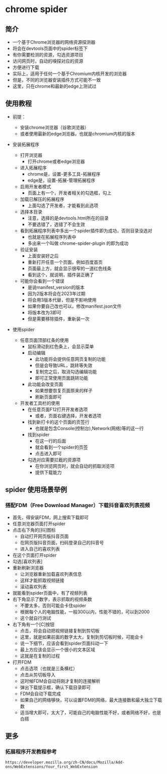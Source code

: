 # chrome spider

## 简介
- 一个基于Chrome浏览器的网络资源探测器
- 将会在devtools页面中的spider标签下
- 有你需要检测的资源，勾选资源项目
- 访问网页时，自动的嗅探对应的资源
- 方便进行下载
- 实际上，适用于任何一个基于Chromium内核开发的浏览器
- 但是，不同的浏览器安装插件方式可能不一致
- 这里，只在chrome和最新的edge上测试过

## 使用教程
- 前提：
	- 安装chrome浏览器（谷歌浏览器）
	- 或者使用最新的edge浏览器，也就是chromium内核的版本
	
- 安装拓展程序
	- 打开浏览器
	    - 打开chrome或者edge浏览器
	- 进入拓展程序
	    - chrome是，设置-更多工具-拓展程序
	    - edge是，设置-拓展-管理拓展程序
	- 启用开发者模式
	    - 页面上有一个，开发者相关的勾选框，勾上
	- 加载已解压的拓展程序
	    - 上面勾选了开发者，才能看到此选项
	- 选择本目录
	    - 注意，选择的是devtools.html所在的目录
	    - 不要选错了，选错了不会生效
	- 看到拓展程序列表中多出一个spider插件即为成功，否则目录没选对
	    - 也就是在拓展程序列表中
	    - 多出来一个叫做 chrome-spider-plugin 的即为成功
	- 验证安装
        - 上面安装好之后
        - 重新打开任意一个页面，例如百度首页
        - 页面最上方，就会显示很窄的一道红色线条
        - 看到这个，就说明，插件装正确了
    - 可能你会看到一个错误
        - 是说manifest_version的版本
        - 因为2版本将会在2023年过期
        - 将会用3版本代替，但是不影响使用
        - 如果你要自己改也可以，修改manifest.json文件
        - 将版本改为3即可
        - 但是需要移除插件，重新装一次
        
- 使用spider
    - 任意页面顶部红条的使用
        - 鼠标滑动到红色条上，会显示菜单
        - 启动编辑
            - 此功能将会提供任意网页复制的功能
            - 但是会导致URL，跳转等失效
            - 复制完之后，取消勾选编辑功能
            - 即可正常使用页面跳转功能
        - 此功能会改变页面
            - 如果想要恢复页面原来的样子
            - 刷新页面即可
    - 开发者工具栏的使用
        - 在任意页面F12打开开发者选项
            - 或者，页面右键选择，开发者选项
        - 找到新打卡的这个页面的页签行
            - 也就是包含Console(控制台),Network(网络)等的这一行
        - 找到spider
            - 在这一行的后面
            - 就会看到一个spider的页签
            - 点击进入即可
        - 勾选对应需要拦截的资源项
            - 在你浏览网页时，就会自动的抓取浏览项
            - 提供下载能力

## spider 使用场景举例
### 搭配FDM（Free Download Manager）下载抖音喜欢列表视频
- 首先，得安装FDM，网上搜索下载即可
- 任意浏览器页面打开spider
- 点击右下角的[抖]图标
    - 自动打开网页版抖音页面
    - 在网页版抖音页面，扫码登录自己的抖音号
    - 进入自己的喜欢列表
- 在这个页面打开spider
- 勾选[喜欢列表]
- 重新刷新浏览器
    - 让浏览器重新加载喜欢列表信息
    - 这样才能抓取视频链接
    - 滚动喜欢列表
- 就能看到spider页面中，有了视频列表
- 右下角显示了数字，表示抓取的视频条数
    - 不要太多，否则可能会卡住spider
    - 根据每个人的电脑性能，一般300以内，性能不错的，可以到2000
    - 这个就自行测试
- 右下角有一个[C]按钮
    - 点击，将会自动把视频链接复制到剪切板
    - 这里，就是如果前面的数字太大，复制到剪切板时候，可能会卡
    - 说一下细节，应该会看到spider页面抖动一下
    - 最上方应该会显示一个很小的文本区域
    - 这就是在复制的过程
- 打开FDM
    - 点击选项（也就是三条横杠）
    - 点击从剪切板导入
    - 这时候FDM会自动将刚才复制的连接解析
    - 弹出下载提示框，确认下载目录即可
    - FDM会自动下载完成
    - 如果自己的网络够快，可以设置FDM的网络，最大连接数和最大独立下载数
    - 适当增大即可，太大了，可能自己的电脑性能不好，或者网络不好，也是白搭

    
## 更多
### 拓展程序开发教程参考
```
https://developer.mozilla.org/zh-CN/docs/Mozilla/Add-ons/WebExtensions/Your_first_WebExtension
```
	
